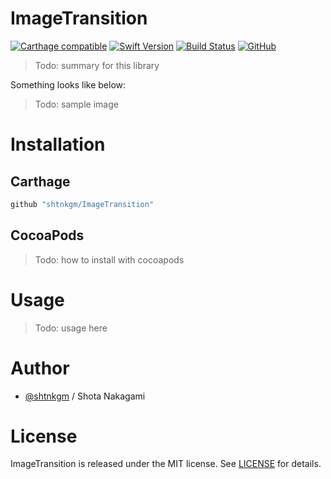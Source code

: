 # ImageTransition

[![Carthage compatible](https://img.shields.io/badge/Carthage-compatible-4BC51D.svg?style=flat)](https://github.com/Carthage/Carthage)
[![Swift Version](https://img.shields.io/badge/Swift-4-F16D39.svg)](https://developer.apple.com/swift)
[![Build Status](https://travis-ci.com/shtnkgm/ImageTransition.svg?branch=master)](https://travis-ci.com/shtnkgm/ImageTransition)
[![GitHub](https://img.shields.io/github/license/shtnkgm/ImageTransition.svg)](https://github.com/shtnkgm/ImageTransition/blob/master/LICENSE)

> Todo: summary for this library

Something looks like below:

> Todo: sample image

# Installation

## Carthage

```ruby
github "shtnkgm/ImageTransition"
```

## CocoaPods

> Todo: how to install with cocoapods

# Usage

> Todo: usage here

# Author

 - [@shtnkgm](https://github.com/shtnkgm) / Shota Nakagami

# License

ImageTransition is released under the MIT license. See [LICENSE](https://github.com/shtnkgm/ImageTransition/blob/master/LICENSE) for details.
